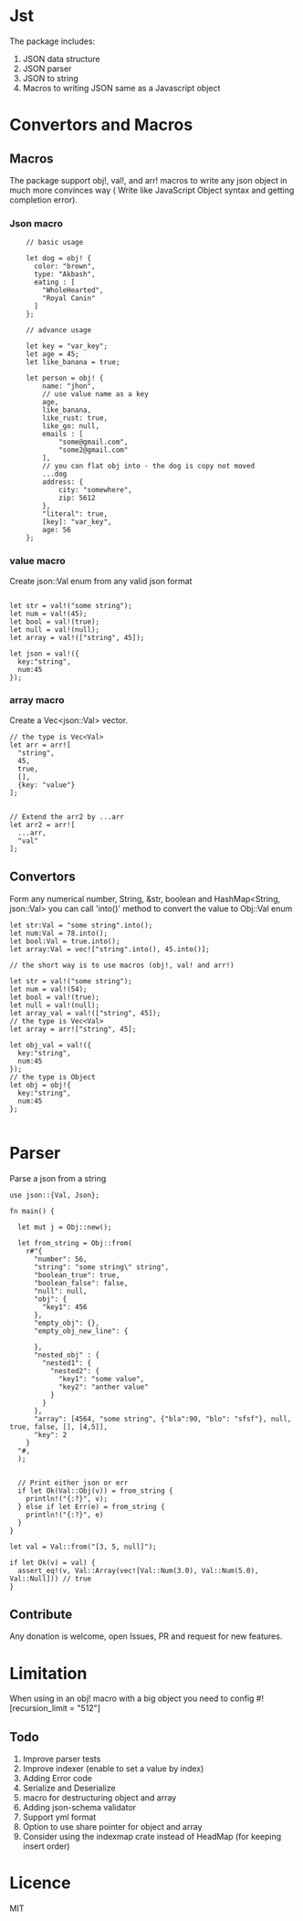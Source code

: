 # Jst

The package includes:

1. JSON data structure
2. JSON parser
3. JSON to string
4. Macros to writing JSON same as a Javascript object

# Convertors and Macros

## Macros

The package support obj!, val!, and arr! macros to write any json object in much more convinces way ( Write like JavaScript Object syntax and getting completion error).

### Json macro

```
    // basic usage

    let dog = obj! {
      color: "brown",
      type: "Akbash",
      eating : [
        "WholeHearted",
        "Royal Canin"
      ]
    };

    // advance usage

    let key = "var_key";
    let age = 45;
    let like_banana = true;

    let person = obj! {
        name: "jhon",
        // use value name as a key
        age,
        like_banana,
        like_rust: true,
        like_go: null,
        emails : [
            "some@gmail.com",
            "some2@gmail.com"
        ],
        // you can flat obj into - the dog is copy not moved
        ...dog
        address: {
            city: "somewhere",
            zip: 5612
        },
        "literal": true,
        [key]: "var_key",
        age: 56
    };
```

### value macro

Create json::Val enum from any valid json format

```

let str = val!("some string");
let num = val!(45);
let bool = val!(true);
let null = val!(null);
let array = val!(["string", 45]);

let json = val!({
  key:"string",
  num:45
});

```

### array macro

Create a Vec\<json::Val\> vector.

```
// the type is Vec<Val>
let arr = arr![
  "string",
  45,
  true,
  [],
  {key: "value"}
];


// Extend the arr2 by ...arr
let arr2 = arr![
  ...arr,
  "val"
];

```

## Convertors

Form any numerical number, String, &str, boolean and HashMap<String, json::Val> you can call 'into()' method to convert the value to Obj::Val enum

```
let str:Val = "some string".into();
let num:Val = 78.into();
let bool:Val = true.into();
let array:Val = vec!["string".into(), 45.into()];

// the short way is to use macros (obj!, val! and arr!)

let str = val!("some string");
let num = val!(54);
let bool = val!(true);
let null = val!(null);
let array_val = val!(["string", 45]);
// the type is Vec<Val>
let array = arr!["string", 45];

let obj_val = val!({
  key:"string",
  num:45
});
// the type is Object
let obj = obj!{
  key:"string",
  num:45
};


```

# Parser

Parse a json from a string

```
use json::{Val, Json};

fn main() {

  let mut j = Obj::new();

  let from_string = Obj::from(
    r#"{
      "number": 56,
      "string": "some string\" string",
      "boolean_true": true,
      "boolean_false": false,
      "null": null,
      "obj": {
        "key1": 456
      },
      "empty_obj": {},
      "empty_obj_new_line": {

      },
      "nested_obj" : {
        "nested1": {
          "nested2": {
            "key1": "some value",
            "key2": "anther value"
          }
        }
      },
      "array": [4564, "some string", {"bla":90, "blo": "sfsf"}, null, true, false, [], [4,5]],
      "key": 2
    }
  "#,
  );


  // Print either json or err
  if let Ok(Val::Obj(v)) = from_string {
    println!("{:?}", v);
  } else if let Err(e) = from_string {
    println!("{:?}", e)
  }
}
```

```
let val = Val::from("[3, 5, null]");

if let Ok(v) = val) {
  assert_eq!(v, Val::Array(vec![Val::Num(3.0), Val::Num(5.0), Val::Null])) // true
}
```
## Contribute
Any donation is welcome, open Issues, PR and request for new features.

# Limitation
When using in an obj! macro with a big object you need to config 
#![recursion_limit = "512"]


## Todo

1. Improve parser tests
2. Improve indexer (enable to set a value by index)
3. Adding Error code
4. Serialize and Deserialize
5. macro for destructuring object and array
6. Adding json-schema validator
7. Support yml format
8. Option to use share pointer for object and array
9. Consider using the indexmap crate instead of HeadMap (for keeping insert order)

# Licence

MIT
